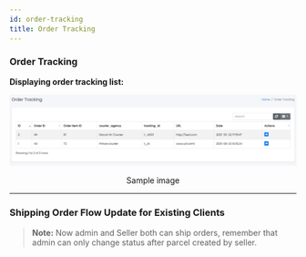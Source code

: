 ```yaml
---
id: order-tracking
title: Order Tracking
---
```



### Order Tracking

**Displaying order tracking list:**

![Order Tracking List](../../../static/backend/img/order_tracking.jpg)
<p align="center">Sample image</p>

---

### Shipping Order Flow Update for Existing Clients

> **Note:** Now admin and Seller both can ship orders, remember that admin can only change status after parcel created by seller.